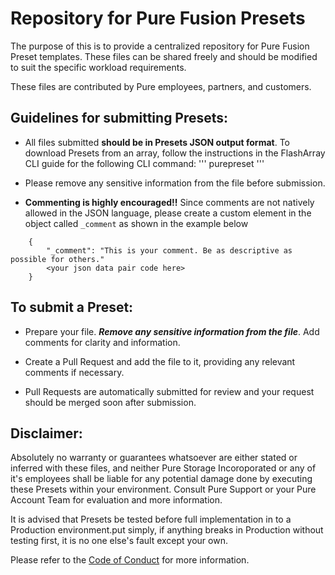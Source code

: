 # Repository for Pure Fusion Presets

The purpose of this is to provide a centralized repository for Pure Fusion Preset templates. These files can be shared freely and should be modified to suit the specific workload requirements.

These files are contributed by Pure employees, partners, and customers.

## Guidelines for submitting Presets:

- All files submitted **should be in Presets JSON output format**. To download Presets from an array, follow the instructions in the FlashArray CLI guide for the following CLI command: 
'''
purepreset
'''

- Please remove any sensitive information from the file before submission.

- **Commenting is highly encouraged!!** Since comments are not natively allowed in the JSON language, please create a custom element in the object called `_comment` as shown in the example below
```
    {
        "_comment": "This is your comment. Be as descriptive as possible for others."
        <your json data pair code here>
    }
```

## To submit a Preset:

- Prepare your file. ***Remove any sensitive  information from the file***. Add comments for clarity and information.

- Create a Pull Request and add the file to it, providing any relevant comments if necessary.

- Pull Requests are automatically submitted for review and your request should be merged soon after submission.


## Disclaimer:

Absolutely no warranty or guarantees whatsoever are either stated or inferred with these files, and neither Pure Storage Incoroporated or any of it's employees shall be liable for any potential damage done by executing these Presets within your environment. Consult Pure Support or your Pure Account Team for evaluation and more information.

It is advised that Presets be tested before full implementation in to a Production environment.put simply, if anything breaks in Production without testing first, it is no one else's fault except your own.

Please refer to the [Code of Conduct](https://github.com/PureStorage-OpenConnect/Code-of-Conduct) for more information.
